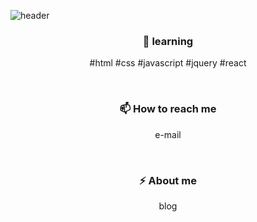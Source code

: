 ![header](https://capsule-render.vercel.app/api?type=wave&color=auto&height=260&section=header&text=Yeeun%20Lee&fontSize=80&animation=fadeIn1.5s&fontColor=ffffff)


<h3 align="center"> 🌱 learning  </h3>
<p align="center">
#html #css #javascript #jquery #react
</p>
<br>
<h3 align="center"> 📫 How to reach me </h3>
<p align="center"> e-mail </p>
<br>
<h3 align="center"> ⚡ About me </h3>
<p align="center"> blog </p>

<!--
**yegri/yegri** is a ✨ _special_ ✨ repository bec![Uploading github_readme.jpg…]()
ause its `README.md` (this file) appears on your GitHub profile.

Here are some ideas to get you started:

- 🔭 I’m currently working on ...
- 🌱 I’m currently learning ...
- 👯 I’m looking to collaborate on ...
- 🤔 I’m looking for help with ...
- 💬 Ask me about ...
- 📫 How to reach me: ...
- 😄 Pronouns: ...
- ⚡ Fun fact: ...
-->
